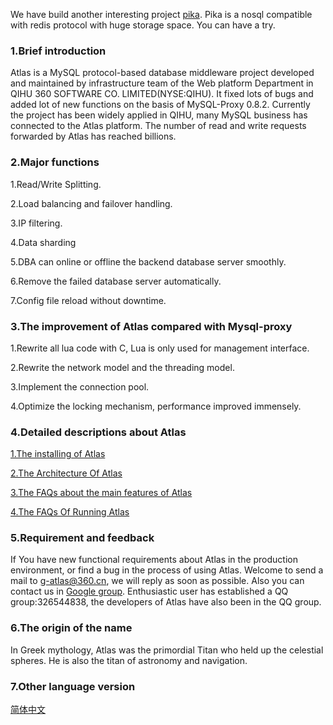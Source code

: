 We have build another interesting project [pika](https://github.com/Qihoo360/pika). Pika is a nosql compatible with redis protocol with huge storage space. You can have a try.

### 1.Brief introduction

Atlas is a MySQL protocol-based database middleware project developed and maintained by infrastructure team of the Web platform Department in QIHU 360 SOFTWARE CO. LIMITED(NYSE:QIHU). It fixed lots of bugs and added lot of new functions on the basis of MySQL-Proxy 0.8.2. Currently the project has been widely applied in QIHU, many MySQL business has connected to the Atlas platform. The number of read and write requests forwarded by Atlas has reached billions.
 
### 2.Major functions

1.Read/Write Splitting.

2.Load balancing and failover handling.

3.IP filtering.

4.Data sharding

5.DBA can online or offline the backend database server smoothly.

6.Remove the failed database server automatically.

7.Config file reload without downtime.

### 3.The improvement of Atlas compared with Mysql-proxy

1.Rewrite all lua code with C, Lua is only used for management interface.

2.Rewrite the network model and the threading model.

3.Implement the connection pool.

4.Optimize the locking mechanism, performance improved immensely.

### 4.Detailed descriptions about Atlas

[1.The installing of Atlas](https://github.com/Qihoo360/Atlas/wiki/Installing-Atlas)

[2.The Architecture Of Atlas](https://github.com/Qihoo360/Atlas/wiki/The-Architecture-Of-Atlas)

[3.The FAQs about the main features of Atlas](https://github.com/Qihoo360/Atlas/wiki/The-FAQs-about-the-main-features-of-Atlas)

[4.The FAQs Of Running Atlas](https://github.com/Qihoo360/Atlas/wiki/The-FAQs-Of-Running-Atlas)

### 5.Requirement and feedback

If You have new functional requirements about Atlas in the production environment, or find a bug in the process of using Atlas. Welcome to send a mail to g-atlas@360.cn, we will reply as soon as possible. Also you can contact us in [Google group](https://groups.google.com/forum/#!forum/atlas-proxy). Enthusiastic user has established a QQ group:326544838, the developers of Atlas have also been in the QQ group.

### 6.The origin of the name

In Greek mythology, Atlas was the primordial Titan who held up the celestial spheres. He is also the titan of astronomy and navigation.

### 7.Other language version

[简体中文](README_ZH.md)
 
